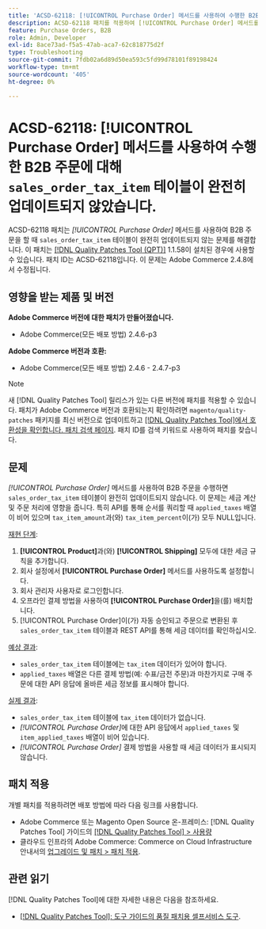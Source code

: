 ```yaml
---
title: 'ACSD-62118: [!UICONTROL Purchase Order] 메서드를 사용하여 수행한 B2B 주문에 대해 ''sales_order_tax_item'' 테이블이 완전히 업데이트되지 않음'
description: ACSD-62118 패치를 적용하여 [!UICONTROL Purchase Order] 메서드를 사용하여 B2B 주문을 할 때 'sales_order_tax_item' 테이블이 완전히 업데이트되지 않는 Adobe Commerce 문제를 해결합니다.
feature: Purchase Orders, B2B
role: Admin, Developer
exl-id: 8ace73ad-f5a5-47ab-aca7-62c818775d2f
type: Troubleshooting
source-git-commit: 7fdb02a6d89d50ea593c5fd99d78101f89198424
workflow-type: tm+mt
source-wordcount: '405'
ht-degree: 0%

---
```


# ACSD-62118: [!UICONTROL Purchase Order] 메서드를 사용하여 수행한 B2B 주문에 대해 `sales_order_tax_item` 테이블이 완전히 업데이트되지 않았습니다.

ACSD-62118 패치는 *[!UICONTROL Purchase Order]* 메서드를 사용하여 B2B 주문을 할 때 `sales_order_tax_item` 테이블이 완전히 업데이트되지 않는 문제를 해결합니다. 이 패치는 [[!DNL Quality Patches Tool (QPT)]](/help/tools/quality-patches-tool/quality-patches-tool-to-self-serve-quality-patches.md) 1.1.58이 설치된 경우에 사용할 수 있습니다. 패치 ID는 ACSD-62118입니다. 이 문제는 Adobe Commerce 2.4.8에서 수정됩니다.

## 영향을 받는 제품 및 버전

**Adobe Commerce 버전에 대한 패치가 만들어졌습니다.**

* Adobe Commerce(모든 배포 방법) 2.4.6-p3

**Adobe Commerce 버전과 호환:**

* Adobe Commerce(모든 배포 방법) 2.4.6 - 2.4.7-p3

>[!NOTE]
>
>새 [!DNL Quality Patches Tool] 릴리스가 있는 다른 버전에 패치를 적용할 수 있습니다. 패치가 Adobe Commerce 버전과 호환되는지 확인하려면 `magento/quality-patches` 패키지를 최신 버전으로 업데이트하고 [[!DNL Quality Patches Tool]에서 호환성을 확인합니다. 패치 검색 페이지](https://experienceleague.adobe.com/tools/commerce-quality-patches/index.html). 패치 ID를 검색 키워드로 사용하여 패치를 찾습니다.

## 문제

*[!UICONTROL Purchase Order]* 메서드를 사용하여 B2B 주문을 수행하면 `sales_order_tax_item` 테이블이 완전히 업데이트되지 않습니다. 이 문제는 세금 계산 및 주문 처리에 영향을 줍니다. 특히 API를 통해 순서를 쿼리할 때 `applied_taxes` 배열이 비어 있으며 `tax_item_amount`과(와) `tax_item_percent`이(가) 모두 NULL입니다.

<u>재현 단계</u>:

1. **[!UICONTROL Product]**&#x200B;과(와) **[!UICONTROL Shipping]** 모두에 대한 세금 규칙을 추가합니다.
1. 회사 설정에서 **[!UICONTROL Purchase Order]** 메서드를 사용하도록 설정합니다.
1. 회사 관리자 사용자로 로그인합니다.
1. 오프라인 결제 방법을 사용하여 **[!UICONTROL Purchase Order]**&#x200B;을(를) 배치합니다.
1. [!UICONTROL Purchase Order]이(가) 자동 승인되고 주문으로 변환된 후 `sales_order_tax_item` 테이블과 REST API를 통해 세금 데이터를 확인하십시오.

<u>예상 결과</u>:

* `sales_order_tax_item` 테이블에는 `tax_item` 데이터가 있어야 합니다.
* `applied_taxes` 배열은 다른 결제 방법(예: 수표/금전 주문)과 마찬가지로 구매 주문에 대한 API 응답에 올바른 세금 정보를 표시해야 합니다.

<u>실제 결과</u>:

* `sales_order_tax_item` 테이블에 `tax_item` 데이터가 없습니다.
* *[!UICONTROL Purchase Order]*&#x200B;에 대한 API 응답에서 `applied_taxes` 및 `item_applied_taxes` 배열이 비어 있습니다.
* *[!UICONTROL Purchase Order]* 결제 방법을 사용할 때 세금 데이터가 표시되지 않습니다.

## 패치 적용

개별 패치를 적용하려면 배포 방법에 따라 다음 링크를 사용합니다.

* Adobe Commerce 또는 Magento Open Source 온-프레미스: [!DNL Quality Patches Tool] 가이드의 [[!DNL Quality Patches Tool] > 사용량](/help/tools/quality-patches-tool/usage.md)
* 클라우드 인프라의 Adobe Commerce: Commerce on Cloud Infrastructure 안내서의 [업그레이드 및 패치 > 패치 적용](https://experienceleague.adobe.com/docs/commerce-cloud-service/user-guide/develop/upgrade/apply-patches.html).

## 관련 읽기

[!DNL Quality Patches Tool]에 대한 자세한 내용은 다음을 참조하세요.

* [[!DNL Quality Patches Tool]: 도구 가이드의 품질 패치용 셀프서비스 도구](/help/tools/quality-patches-tool/quality-patches-tool-to-self-serve-quality-patches.md).
